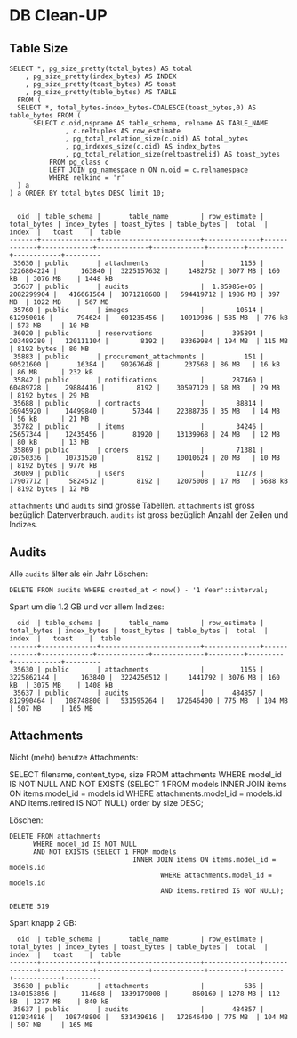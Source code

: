 DB Clean-UP
============


Table Size
----------

    SELECT *, pg_size_pretty(total_bytes) AS total
        , pg_size_pretty(index_bytes) AS INDEX
        , pg_size_pretty(toast_bytes) AS toast
        , pg_size_pretty(table_bytes) AS TABLE
      FROM (
      SELECT *, total_bytes-index_bytes-COALESCE(toast_bytes,0) AS table_bytes FROM (
          SELECT c.oid,nspname AS table_schema, relname AS TABLE_NAME
                  , c.reltuples AS row_estimate
                  , pg_total_relation_size(c.oid) AS total_bytes
                  , pg_indexes_size(c.oid) AS index_bytes
                  , pg_total_relation_size(reltoastrelid) AS toast_bytes
              FROM pg_class c
              LEFT JOIN pg_namespace n ON n.oid = c.relnamespace
              WHERE relkind = 'r'
      ) a
    ) a ORDER BY total_bytes DESC limit 10;


      oid  | table_schema |       table_name        | row_estimate | total_bytes | index_bytes | toast_bytes | table_bytes |  total  |  index  |   toast    |  table
    -------+--------------+-------------------------+--------------+-------------+-------------+-------------+-------------+---------+---------+------------+---------
     35630 | public       | attachments             |         1155 |  3226804224 |      163840 |  3225157632 |     1482752 | 3077 MB | 160 kB  | 3076 MB    | 1448 kB
     35637 | public       | audits                  |  1.85985e+06 |  2082299904 |   416661504 |  1071218688 |   594419712 | 1986 MB | 397 MB  | 1022 MB    | 567 MB
     35760 | public       | images                  |        10514 |   612950016 |      794624 |   601235456 |    10919936 | 585 MB  | 776 kB  | 573 MB     | 10 MB
     36020 | public       | reservations            |       395894 |   203489280 |   120111104 |        8192 |    83369984 | 194 MB  | 115 MB  | 8192 bytes | 80 MB
     35883 | public       | procurement_attachments |          151 |    90521600 |       16384 |    90267648 |      237568 | 86 MB   | 16 kB   | 86 MB      | 232 kB
     35842 | public       | notifications           |       287460 |    60489728 |    29884416 |        8192 |    30597120 | 58 MB   | 29 MB   | 8192 bytes | 29 MB
     35688 | public       | contracts               |        88814 |    36945920 |    14499840 |       57344 |    22388736 | 35 MB   | 14 MB   | 56 kB      | 21 MB
     35782 | public       | items                   |        34246 |    25657344 |    12435456 |       81920 |    13139968 | 24 MB   | 12 MB   | 80 kB      | 13 MB
     35869 | public       | orders                  |        71381 |    20750336 |    10731520 |        8192 |    10010624 | 20 MB   | 10 MB   | 8192 bytes | 9776 kB
     36089 | public       | users                   |        11278 |    17907712 |     5824512 |        8192 |    12075008 | 17 MB   | 5688 kB | 8192 bytes | 12 MB


`attachments` und `audits` sind grosse Tabellen. `attachments` ist gross
bezüglich Datenverbrauch. `audits` ist gross bezüglich Anzahl der Zeilen und
Indizes.


Audits
------


Alle `audits` älter als ein Jahr Löschen:

    DELETE FROM audits WHERE created_at < now() - '1 Year'::interval;

Spart um die 1.2 GB und vor allem Indizes:

      oid  | table_schema |       table_name        | row_estimate | total_bytes | index_bytes | toast_bytes | table_bytes |  total  |  index  |   toast    |  table
    -------+--------------+-------------------------+--------------+-------------+-------------+-------------+-------------+---------+---------+------------+---------
     35630 | public       | attachments             |         1155 |  3225862144 |      163840 |  3224256512 |     1441792 | 3076 MB | 160 kB  | 3075 MB    | 1408 kB
     35637 | public       | audits                  |       484857 |   812990464 |   108748800 |   531595264 |   172646400 | 775 MB  | 104 MB  | 507 MB     | 165 MB


Attachments
-----------

Nicht (mehr) benutze Attachments:

   SELECT filename, content_type, size FROM attachments
          WHERE model_id IS NOT NULL
          AND NOT EXISTS (SELECT 1 FROM models
                                   INNER JOIN items ON items.model_id = models.id
                                          WHERE attachments.model_id = models.id
                                          AND items.retired IS NOT NULL)
          order by size DESC;


Löschen: 

    DELETE FROM attachments
          WHERE model_id IS NOT NULL
          AND NOT EXISTS (SELECT 1 FROM models
                                   INNER JOIN items ON items.model_id = models.id
                                          WHERE attachments.model_id = models.id
                                          AND items.retired IS NOT NULL);

    DELETE 519

Spart knapp 2 GB: 

      oid  | table_schema |       table_name        | row_estimate | total_bytes | index_bytes | toast_bytes | table_bytes |  total  |  index  |   toast    |  table
    -------+--------------+-------------------------+--------------+-------------+-------------+-------------+-------------+---------+---------+------------+---------
     35630 | public       | attachments             |          636 |  1340153856 |      114688 |  1339179008 |      860160 | 1278 MB | 112 kB  | 1277 MB    | 840 kB
     35637 | public       | audits                  |       484857 |   812834816 |   108748800 |   531439616 |   172646400 | 775 MB  | 104 MB  | 507 MB     | 165 MB
